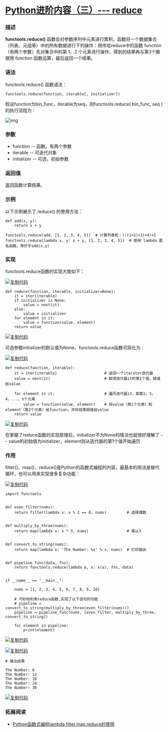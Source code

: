 #  			[Python进阶内容（三）--- reduce](https://www.cnblogs.com/echo1937/p/7611621.html) 		



### 描述

**functools.reduce()** 函数会对参数序列中元素进行累积。函数将一个数据集合（列表，元组等）中的所有数据进行下列操作：用传给reduce中的函数  function（有两个参数）先对集合中的第 1、2 个元素进行操作，得到的结果再与第3个数据用 function  函数运算，最后返回一个结果。

### 语法

functools.reduce() 函数语法：

```
functools.reduce(function, iterable[, initializer])
```

假设function为bin_func，iterable为seq，则functools.reduce( bin_func, seq ) 的执行流程为：

![img](https://images2017.cnblogs.com/blog/922424/201709/922424-20170929160003325-1542243387.png)

### 参数

- function -- 函数，有两个参数
- iterable -- 可迭代对象
- initializer -- 可选，初始参数

### 返回值

返回函数计算结果。

### 示例

以下示例展示了 reduce() 的使用方法：

```
def add(x, y):
    return x + y

functools.reduce(add, [1, 2, 3, 4, 5])  # 计算列表和：(((1+2)+3)+4)+5
functools.reduce(lambda x, y: x + y, [1, 2, 3, 4, 5])  # 使用 lambda 匿名函数，等价于add(x,y)
```

### 实现

functools.reduce函数的实现大致如下：

[![复制代码](https://common.cnblogs.com/images/copycode.gif)](javascript:void(0);)

```
def reduce(function, iterable, initializer=None):
    it = iter(iterable)
    if initializer is None:
        value = next(it)
    else:
        value = initializer
    for element in it:
        value = function(value, element)
    return value
```

[![复制代码](https://common.cnblogs.com/images/copycode.gif)](javascript:void(0);)

可选参数initializer的默认值为None，functools.reduce函数可简化为：

[![复制代码](https://common.cnblogs.com/images/copycode.gif)](javascript:void(0);)

```
def reduce(function, iterable):
    it = iter(iterable)                     # 返回一个iterator迭代器
    value = next(it)                        # 取得迭代器it的第1个值，赋值给value

    for element in it:                      # 遍历迭代器it，取第2，3，4，...，n个元素
        value = function(value, element)    # 将value（第1个元素）和element（第2个元素）给function，并将结果赋值给value
    return value
```

[![复制代码](https://common.cnblogs.com/images/copycode.gif)](javascript:void(0);)

在掌握了reduce函数的实现原理后，initializer不为None的情况也就很好理解了 -- value的初始值为initializer，element则从迭代器的第1个值开始遍历

### 作用

filter()、map()、reduce()是Python的函数式编程的内容，最基本的用法是替代循环，也可以用来实现很多复杂功能：

[![复制代码](https://common.cnblogs.com/images/copycode.gif)](javascript:void(0);)

```
import functools


def even_filter(nums):
    return filter(lambda x: x % 2 == 0, nums)         # 选择偶数


def multiply_by_three(nums):
    return map(lambda x: x * 3, nums)                 # 乘以3


def convert_to_string(nums):
    return map(lambda x: 'The Number: %s' % x, nums)  # 打印输出


def pipeline_func(data, fns):
    return functools.reduce(lambda a, x: x(a), fns, data)


if __name__ == "__main__":

    nums = [1, 2, 3, 4, 5, 6, 7, 8, 9, 10]

    # 巧妙地利用reduce函数,实现了以下语句的功能
    # pipeline = convert_to_string(multiply_by_three(even_filter(nums)))
    pipeline = pipeline_func(nums, [even_filter, multiply_by_three, convert_to_string])

    for element in pipeline:
        print(element)
```

[![复制代码](https://common.cnblogs.com/images/copycode.gif)](javascript:void(0);)

[![复制代码](https://common.cnblogs.com/images/copycode.gif)](javascript:void(0);)

```
# 输出结果

The Number: 6
The Number: 12
The Number: 18
The Number: 24
The Number: 30
```

[![复制代码](https://common.cnblogs.com/images/copycode.gif)](javascript:void(0);)

### 拓展阅读

- [Python函数式编程lambda,filter,map,reduce的使用](http://blog.tdoly.com/coding/python-lambda-filter-map-reduce/)

 